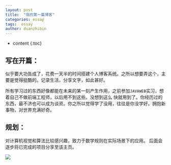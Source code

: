```yaml
---
layout: post
title:  "我的第一篇博客"
categories: essay
tags:  essay 
author: duanzhibin
---
```


* content
{:toc}


## 写在开篇：

  似乎要大功告成了，花费一天半的时间搭建个人博客系统。之所以想要弄这个，主要是觉得挺酷的。记录生活，分享文字，如此甚好。
   
  所有学习过的东西好像都能在未来的某一刻产生作用，之前参加`JAVAWEB`实习，想着自己不做前端工程师，以后用不到这些。没想到这么
  快就用到了。你经历过的东西，最不济也可以成为谈资。你之所以觉得学了没用，往往是你没学好。拥抱新事物，对世界充满好奇。

    
## 规划：
  对计算机视觉和算法比较感兴趣，致力于数学规则在实际场景下的应用。 后面会逐步将已完成的项目分享至该主页。


![](https://duanzhibin.github.io/downloads/sm025.jpg)

